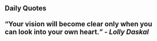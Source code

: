 ## Daily Quotes <br> <br> <q>Your vision will become clear only when you can look into your own heart.</q> - <em>Lolly Daskal</em>